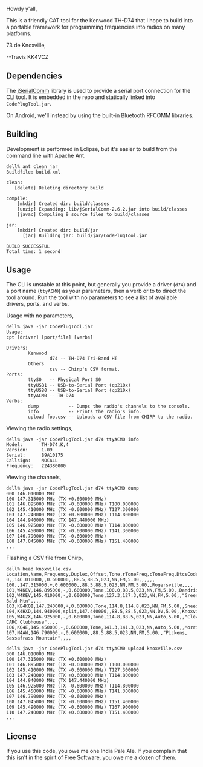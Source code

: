 Howdy y'all,

This is a friendly CAT tool for the Kenwood TH-D74 that I hope to build into a
portable framework for programming frequencies into radios on many platforms.

73 de Knoxville,

--Travis KK4VCZ


## Dependencies

The [jSerialComm](https://github.com/Fazecast/jSerialComm) library is
used to provide a serial port connection for the CLI tool.  It is
embedded in the repo and statically linked into `CodePlugTool.jar`.

On Android, we'll instead by using the built-in Bluetooth RFCOMM
libraries.

## Building

Development is performed in Eclipse, but it's easier to build from the
command line with Apache Ant.

```
dell% ant clean jar
Buildfile: build.xml

clean:
   [delete] Deleting directory build

compile:
    [mkdir] Created dir: build/classes
    [unzip] Expanding: lib/jSerialComm-2.6.2.jar into build/classes
    [javac] Compiling 9 source files to build/classes

jar:
    [mkdir] Created dir: build/jar
      [jar] Building jar: build/jar/CodePlugTool.jar

BUILD SUCCESSFUL
Total time: 1 second
```

## Usage

The CLI is unstable at this point, but generally you provide a driver
(`d74`) and a port name (`ttyACM0`) as your parameters, then a verb or
to to direct the tool around.  Run the tool with no parameters to see
a list of available drivers, ports, and verbs.


Usage with no parameters,

```
dell% java -jar CodePlugTool.jar                 
Usage: 
cpt [driver] [port/file] [verbs]

Drivers:
        Kenwood
                d74 -- TH-D74 Tri-Band HT
        Others
                csv -- Chirp's CSV format.
Ports:
        ttyS0   -- Physical Port S0
        ttyUSB1 -- USB-to-Serial Port (cp210x)
        ttyUSB0 -- USB-to-Serial Port (cp210x)
        ttyACM0 -- TH-D74
Verbs:
        dump           -- Dumps the radio's channels to the console.
        info           -- Prints the radio's info.
        upload foo.csv -- Uploads a CSV file from CHIRP to the radio.
```

Viewing the radio settings,

```
dell% java -jar CodePlugTool.jar d74 ttyACM0 info
Model:       TH-D74,K,4
Version:     1.09
Serial:      B9A10175
Callsign:    NOCALL
Frequency:   224380000
```

Viewing the channels,

```
dell% java -jar CodePlugTool.jar d74 ttyACM0 dump
000 146.010000 MHz 
100 147.315000 MHz (TX +0.600000 MHz) 
101 146.895000 MHz (TX -0.600000 MHz) T100.000000
102 145.410000 MHz (TX -0.600000 MHz) T127.300000
103 147.240000 MHz (TX +0.600000 MHz) T114.800000
104 144.940000 MHz (TX 147.440000 MHz) 
105 146.925000 MHz (TX -0.600000 MHz) T114.800000
106 145.450000 MHz (TX -0.600000 MHz) T141.300000
107 146.790000 MHz (TX -0.600000 MHz) 
108 147.045000 MHz (TX -0.600000 MHz) T151.400000
...
```

Flashing a CSV file from Chirp,

```
dell% head knoxville.csv 
Location,Name,Frequency,Duplex,Offset,Tone,rToneFreq,cToneFreq,DtcsCode,DtcsPolarity,Mode,TStep,Skip,Comment,URCALL,RPT1CALL,RPT2CALL,DVCODE
0,,146.010000,,0.600000,,88.5,88.5,023,NN,FM,5.00,,,,,,
100,,147.315000,+,0.600000,,88.5,88.5,023,NN,FM,5.00,,Rogersville,,,,
101,W4KEV,146.895000,-,0.600000,Tone,100.0,88.5,023,NN,FM,5.00,,Dandridge,,,,
102,W4KEV,145.410000,-,0.600000,Tone,127.3,127.3,023,NN,FM,5.00,,"Greeneville, Bald Mtn",,,,
103,KE4KQI,147.240000,+,0.600000,Tone,114.8,114.8,023,NN,FM,5.00,,Sneedville,,,,
104,K4HXD,144.940000,split,147.440000,,88.5,88.5,023,NN,DV,5.00,,Knoxville,CQCQCQ,,,0
105,W4GZX,146.925000,-,0.600000,Tone,114.8,88.5,023,NN,Auto,5.00,,"Cleveland, CARC Clubhouse",,,,
106,KQ4E,145.450000,-,0.600000,Tone,141.3,141.3,023,NN,Auto,5.00,,Morristown,,,,
107,N4AW,146.790000,-,0.600000,,88.5,88.5,023,NN,FM,5.00,,"Pickens, Sassafrass Mountain",,,,

dell% java -jar CodePlugTool.jar d74 ttyACM0 upload knoxville.csv             
000 146.010000 MHz 
100 147.315000 MHz (TX +0.600000 MHz) 
101 146.895000 MHz (TX -0.600000 MHz) T100.000000
102 145.410000 MHz (TX -0.600000 MHz) T127.300000
103 147.240000 MHz (TX +0.600000 MHz) T114.800000
104 144.940000 MHz (TX 147.440000 MHz) 
105 146.925000 MHz (TX -0.600000 MHz) T114.800000
106 145.450000 MHz (TX -0.600000 MHz) T141.300000
107 146.790000 MHz (TX -0.600000 MHz) 
108 147.045000 MHz (TX -0.600000 MHz) T151.400000
109 145.490000 MHz (TX -0.600000 MHz) T167.900000
110 147.240000 MHz (TX +0.600000 MHz) T151.400000
...
```

## License

If you use this code, you owe me one India Pale Ale.  If you complain
that this isn't in the spirit of Free Software, you owe me a dozen of
them.

